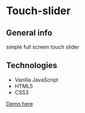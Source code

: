 # Touch-slider
## General info
simple full screen touch slider

## Technologies 
* Vanilla JavaScript 
* HTML5
* CSS3

[Demo here]()
